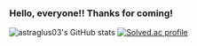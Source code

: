 ### Hello, everyone!! Thanks for coming!

![astraglus03's GitHub stats](https://github-readme-stats.vercel.app/api?username=kimkeondong&show_icons=true&theme=radical)
[![Solved.ac profile](http://mazassumnida.wtf/api/v2/generate_badge?boj=kgd0250)](https://solved.ac/kgd0250)
<!--
**astraglus03/astraglus03** is a ✨ _special_ ✨ repository because its `README.md` (this file) appears on your GitHub profile.

Here are some ideas to get you started:

- 🔭 I’m currently working on ...
- 🌱 I’m currently learning ...
- 👯 I’m looking to collaborate on ...
- 🤔 I’m looking for help with ...
- 💬 Ask me about ...
- 📫 How to reach me: ...
- 😄 Pronouns: ...
- ⚡ Fun fact: ...
-->
